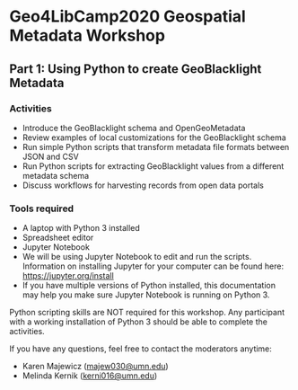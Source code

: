 # Geo4LibCamp2020 Geospatial Metadata Workshop

## Part 1: Using Python to create GeoBlacklight Metadata 

### Activities
- Introduce the GeoBlacklight schema and OpenGeoMetadata
- Review examples of local customizations for the GeoBlacklight schema
- Run simple Python scripts that transform metadata file formats between JSON and CSV
- Run Python scripts for extracting GeoBlacklight values from a different metadata schema
- Discuss workflows for harvesting records from open data portals

### Tools required
- A laptop with Python 3 installed
- Spreadsheet editor
- Jupyter Notebook
- We will be using Jupyter Notebook to edit and run the scripts. Information on installing Jupyter for your computer can be found here: https://jupyter.org/install
- If you have multiple versions of Python installed, this documentation may help you make sure Jupyter Notebook is running on Python 3.

Python scripting skills are NOT required for this workshop. Any participant with a working installation of Python 3 should be able to complete the activities.

If you have any questions, feel free to contact the moderators anytime:
- Karen Majewicz (majew030@umn.edu)
- Melinda Kernik (kerni016@umn.edu)

